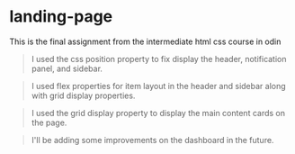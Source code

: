 # landing-page

This is the final assignment from the intermediate html css course in odin

> I used the css position property to fix display the header, notification panel, and sidebar.

> I used flex properties for item layout in the header and sidebar along with grid display properties.

> I used the grid display property to display the main content cards on the page.

> I'll be adding some improvements on the dashboard in the future.